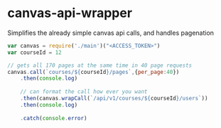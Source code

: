 # canvas-api-wrapper
Simplifies the already simple canvas api calls, and handles pagenation


``` javascript
var canvas = require('./main')("<ACCESS_TOKEN>")
var courseId = 12

// gets all 170 pages at the same time in 40 page requests
canvas.call(`courses/${courseId}/pages`,{per_page:40}) 
	.then(console.log)
	
	// can format the call how ever you want
	.then(canvas.wrapCall(`/api/v1/courses/${courseId}/users`)) 
	.then(console.log)
	
	.catch(console.error)
```
